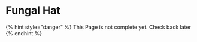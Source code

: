 # Fungal Hat

{% hint style="danger" %}
This Page is not complete yet. Check back later
{% endhint %}

